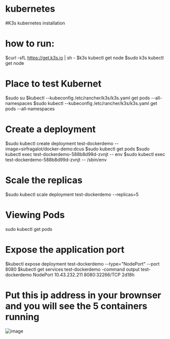 # kubernetes

#K3s kubernetes installation


# how to run:
$curl -sfL https://get.k3s.io | sh -
$k3s kubectl get node
$sudo k3s kubectl get node

#  Place to test Kubernet
$sudo su
$kubectl --kubeconfig /etc/rancher/k3s/k3s.yaml get pods --all-namespaces
$sudo kubectl --kubeconfig /etc/rancher/k3s/k3s.yaml get pods --all-namespaces

# Create a deployment

$sudo kubectl create deployment test-dockerdemo --image=sirfragalot/docker-demo:dcus
$sudo kubectl get pods
$sudo kubectl exec test-dockerdemo-588b8d99d-zvnjt  -- env 
$sudo kubectl exec test-dockerdemo-588b8d99d-zvnjt  -- /sbin/env 

# Scale the replicas
$sudo kubectl scale deployment  test-dockerdemo --replicas=5
 
# Viewing Pods
 sudo kubectl get pods

# Expose the application port
$kubectl expose deployment test-dockerdemo --type="NodePort" --port 8080
$kubectl get services test-dockerdemo
-command output
test-dockerdemo   NodePort   10.43.232.211   <none>        8080:32266/TCP   2d18h

# Put this ip address in your brownser and you will see the 5 containers running
 
![image](https://user-images.githubusercontent.com/68034656/136408169-8678d581-b151-4240-863f-5b030aac14e5.png)

